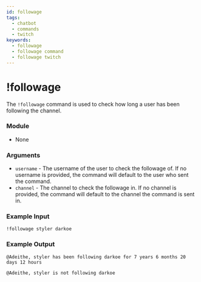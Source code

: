 ```yaml
---
id: followage 
tags:
  - chatbot
  - commands
  - twitch
keywords:
  - followage
  - followage command
  - followage twitch
---
```

# !followage

The `!followage` command is used to check how long a user has been following the channel.

### Module

- None

### Arguments

- `username` - The username of the user to check the followage of. If no username is provided, the command will default to the user who sent the command.
- `channel` - The channel to check the followage in. If no channel is provided, the command will default to the channel the command is sent in.

### Example Input

```
!followage styler darkoe
```

### Example Output

```
@Adeithe, styler has been following darkoe for 7 years 6 months 20 days 12 hours

@Adeithe, styler is not following darkoe
```
